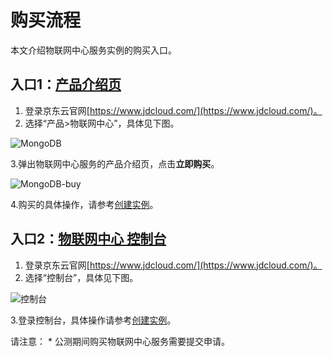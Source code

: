 # 购买流程

本文介绍物联网中心服务实例的购买入口。

## 入口1：[产品介绍页](https://www.jdcloud.com/products/mongodb)
1. 登录京东云官网[https://www.jdcloud.com/](https://www.jdcloud.com/)。
2. 选择“产品>物联网中心”，具体见下图。

![MongoDB](https://github.com/jdcloudcom/cn/blob/master/image/mongodb/productpage.png)

3.弹出物联网中心服务的产品介绍页，点击**立即购买**。

![MongoDB-buy](https://github.com/jdcloudcom/cn/blob/master/image/mongodb/product-buy.png)

4.购买的具体操作，请参考[创建实例](../Getting-Started/Create-Instance.md)。

## 入口2：[物联网中心 控制台](https://iot-console.jdcloud.com/iothub)

1. 登录京东云官网[https://www.jdcloud.com/](https://www.jdcloud.com/)。
2. 选择“控制台”，具体见下图。

![控制台](https://github.com/jdcloudcom/cn/blob/master/image/mongodb/console-buy.png)

3.登录控制台，具体操作请参考[创建实例](../Getting-Started/Create-Instance.md)。

请注意：
		* 公测期间购买物联网中心服务需要提交申请。
